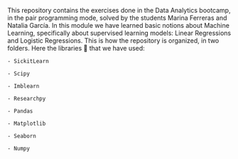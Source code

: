 This repository contains the exercises done in the Data Analytics bootcamp, in the pair programming mode, solved by the students Marina Ferreras and Natalia García. 
In this module we have learned basic notions about Machine Learning, specifically about supervised learning models: Linear Regressions and Logistic Regressions. This is how the repository is organized, in two folders. Here the libraries 📖 that we have used:

    - SickitLearn 
    
    - Scipy
    
    - Imblearn
    
    - Researchpy
    
    - Pandas
    
    - Matplotlib 
    
    - Seaborn
    
    - Numpy
   
